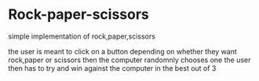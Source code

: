 # Rock-paper-scissors
simple implementation of rock,paper,scissors

the user is meant to click on a button depending on whether they want rock,paper or scissors then the computer randomnly chooses one 
the user then has to try and win against the computer in the best out of 3
